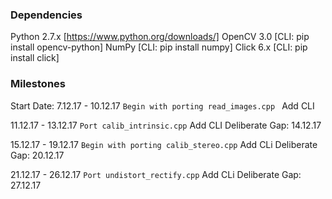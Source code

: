 
### Dependencies 
Python 2.7.x [https://www.python.org/downloads/] 
OpenCV 3.0 [CLI: pip install opencv-python] 
NumPy [CLI: pip install numpy]
Click 6.x [CLI: pip install click]

### Milestones
  Start Date: 7.12.17 - 10.12.17
  `Begin with porting read_images.cpp `
  Add CLI

 11.12.17 - 13.12.17 
 `Port calib_intrinsic.cpp`
  Add CLI 
  Deliberate Gap: 14.12.17 


 15.12.17 - 19.12.17
   `Begin with porting calib_stereo.cpp` 
    Add CLi 
    Deliberate Gap: 20.12.17 


21.12.17 - 26.12.17
    `Port undistort_rectify.cpp` 
    Add CLi 
    Deliberate Gap: 27.12.17 
